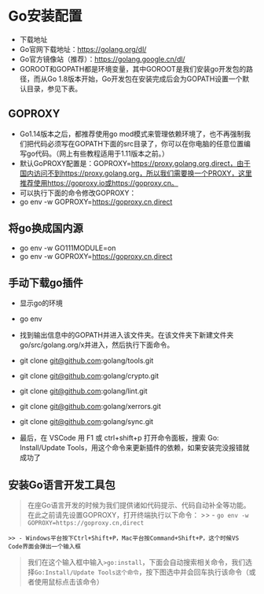 # Go安装配置

- 下载地址
- Go官网下载地址：https://golang.org/dl/
- Go官方镜像站（推荐）：https://golang.google.cn/dl/
- GOROOT和GOPATH都是环境变量，其中GOROOT是我们安装go开发包的路径，而从Go 1.8版本开始，Go开发包在安装完成后会为GOPATH设置一个默认目录，参见下表。

## GOPROXY

- Go1.14版本之后，都推荐使用go mod模式来管理依赖环境了，也不再强制我们把代码必须写在GOPATH下面的src目录了，你可以在你电脑的任意位置编写go代码。（网上有些教程适用于1.11版本之前。）
- 默认GoPROXY配置是：GOPROXY=https://proxy.golang.org,direct，由于国内访问不到https://proxy.golang.org，所以我们需要换一个PROXY，这里推荐使用https://goproxy.io或https://goproxy.cn。
- 可以执行下面的命令修改GOPROXY：
- go env -w GOPROXY=https://goproxy.cn,direct

## 将go换成国内源

- go env -w GO111MODULE=on
- go env -w GOPROXY=https://goproxy.cn,direct

## 手动下载go插件

- 显示go的环境
- go env

- 找到输出信息中的GOPATH并进入该文件夹。在该文件夹下新建文件夹go/src/golang.org/x并进入，然后执行下面命令。

- git clone git@github.com:golang/tools.git
- git clone git@github.com:golang/crypto.git
- git clone git@github.com:golang/lint.git
- git clone git@github.com:golang/xerrors.git
- git clone git@github.com:golang/sync.git

- 最后，在 VSCode 用 F1 或 ctrl+shift+p 打开命令面板，搜索 Go: Install/Update Tools，用这个命令来更新插件的依赖，如果安装完没报错就成功了

## 安装Go语言开发工具包

> 在座Go语言开发的时候为我们提供诸如代码提示、代码自动补全等功能。
> 在此之前请先设置GOPROXY，打开终端执行以下命令：
    >> - `go env -w GOPROXY=https://goproxy.cn,direct`

    >> - Windows平台按下Ctrl+Shift+P，Mac平台按Command+Shift+P，这个时候VS Code界面会弹出一个输入框

> 我们在这个输入框中输入`>go:install`，下面会自动搜索相关命令，我们选择`Go:Install/Update Tools这个命令`，按下图选中并会回车执行该命令（或者使用鼠标点击该命令）
